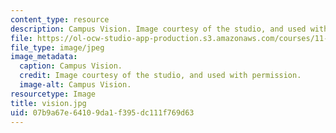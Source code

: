 ```yaml
---
content_type: resource
description: Campus Vision. Image courtesy of the studio, and used with permission.
file: https://ol-ocw-studio-app-production.s3.amazonaws.com/courses/11-945-springfield-studio-spring-2004/07b9a67e64109da1f395dc111f769d63_vision.jpg
file_type: image/jpeg
image_metadata:
  caption: Campus Vision.
  credit: Image courtesy of the studio, and used with permission.
  image-alt: Campus Vision.
resourcetype: Image
title: vision.jpg
uid: 07b9a67e-6410-9da1-f395-dc111f769d63
---
```

